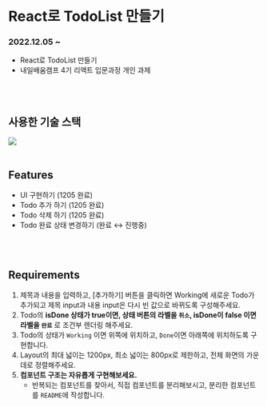 # React로 TodoList 만들기
### 2022.12.05 ~
- React로 TodoList 만들기
- 내일배움캠프 4기 리액트 입문과정 개인 과제
<br>
<br>

## 사용한 기술 스택  
<img src="https://img.shields.io/badge/react-61DAFB?style=for-the-badge&logo=react&logoColor=black">
<br>
<br>

## Features
- UI 구현하기 (1205 완료)
- Todo 추가 하기 (1205 완료)
- Todo 삭제 하기 (1205 완료)
- Todo 완료 상태 변경하기 (완료 ↔ 진행중)
<br>
<br>

## Requirements
1. 제목과 내용을 입력하고, [추가하기] 버튼을 클릭하면 Working에 새로운 Todo가 추가되고 제목 input과 내용 input은 다시 빈 값으로 바뀌도록 구성해주세요.
2. Todo의 **isDone 상태가 true이면, 상태 버튼의 라벨을 `취소`, isDone이 false 이면 라벨을 `완료`** 로 조건부 렌더링 해주세요.
3. Todo의 상태가 `Working` 이면 위쪽에 위치하고, `Done`이면 아래쪽에 위치하도록 구현합니다.
4. Layout의 최대 넓이는 1200px, 최소 넓이는 800px로 제한하고, 전체 화면의 가운데로 정렬해주세요.
5. **컴포넌트 구조는 자유롭게 구현해보세요.**
    - 반복되는 컴포넌트를 찾아서, 직접 컴포넌트를 분리해보시고, 분리한 컴포넌트를 `README`에 작성합니다.
